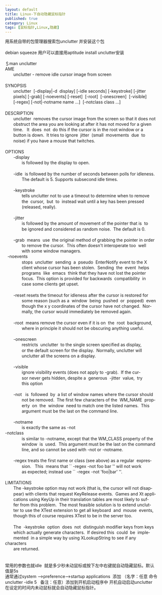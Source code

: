 ```yaml
---
layout: default
title: Linux-下自动隐藏鼠标指针
published: true
category: Linux
tags: [鼠标指针,Linux,隐藏]
---
```

<div id="detail" class="detail" style="line-height: 1.3;"><p>用系统自带的包管理器搜索包unclutter 并安装这个包 <br><br>debian squeeze 用户可以直接用aptitude install unclutter安装<br><br>＄man unclutter<br>AME<br>&nbsp;&nbsp;&nbsp;&nbsp;&nbsp;&nbsp; unclutter - remove idle cursor image from screen<br><br>SYNOPSIS<br>&nbsp;&nbsp;&nbsp;&nbsp;&nbsp;&nbsp; unclutter&nbsp; [-display|-d&nbsp; display] [-idle seconds] [-keystroke] [-jitter<br>&nbsp;&nbsp;&nbsp;&nbsp;&nbsp;&nbsp; pixels] [-grab] [-noevents] [-reset]&nbsp; [-root]&nbsp; [-onescreen]&nbsp; [-visible]<br>&nbsp;&nbsp;&nbsp;&nbsp;&nbsp;&nbsp; [-regex] [-not|-notname name ...]&nbsp; [-notclass class ...]<br><br>DESCRIPTION<br>&nbsp;&nbsp;&nbsp;&nbsp;&nbsp;&nbsp; unclutter&nbsp; removes the cursor image from the screen so that it does not<br>&nbsp;&nbsp;&nbsp;&nbsp;&nbsp;&nbsp; obstruct the area you are looking at after it has not moved for a given<br>&nbsp;&nbsp;&nbsp;&nbsp;&nbsp;&nbsp; time.&nbsp;&nbsp; It&nbsp; does&nbsp; not&nbsp; do this if the cursor is in the root window or a<br>&nbsp;&nbsp;&nbsp;&nbsp;&nbsp;&nbsp; button is down.&nbsp; It tries to ignore&nbsp; jitter&nbsp; (small&nbsp; movements&nbsp; due&nbsp; to<br>&nbsp;&nbsp;&nbsp;&nbsp;&nbsp;&nbsp; noise) if you have a mouse that twitches.<br><br>OPTIONS<br>&nbsp;&nbsp;&nbsp;&nbsp;&nbsp;&nbsp; -display<br>&nbsp;&nbsp;&nbsp;&nbsp;&nbsp;&nbsp;&nbsp;&nbsp;&nbsp;&nbsp;&nbsp;&nbsp;&nbsp; is followed by the display to open.<br><br>&nbsp;&nbsp;&nbsp;&nbsp;&nbsp;&nbsp; -idle&nbsp; is followed by the number of seconds between polls for idleness.<br>&nbsp;&nbsp;&nbsp;&nbsp;&nbsp;&nbsp;&nbsp;&nbsp;&nbsp;&nbsp;&nbsp;&nbsp;&nbsp; The default is 5. Supports subsecond idle times.<br><br>&nbsp;&nbsp;&nbsp;&nbsp;&nbsp;&nbsp; -keystroke<br>&nbsp;&nbsp;&nbsp;&nbsp;&nbsp;&nbsp;&nbsp;&nbsp;&nbsp;&nbsp;&nbsp;&nbsp;&nbsp; tells unclutter not to use a timeout to determine when to remove<br>&nbsp;&nbsp;&nbsp;&nbsp;&nbsp;&nbsp;&nbsp;&nbsp;&nbsp;&nbsp;&nbsp;&nbsp;&nbsp; the&nbsp; cursor,&nbsp; but&nbsp; to&nbsp; instead wait until a key has been pressed<br>&nbsp;&nbsp;&nbsp;&nbsp;&nbsp;&nbsp;&nbsp;&nbsp;&nbsp;&nbsp;&nbsp;&nbsp;&nbsp; (released, really).<br><br>&nbsp;&nbsp;&nbsp;&nbsp;&nbsp;&nbsp; -jitter<br>&nbsp;&nbsp;&nbsp;&nbsp;&nbsp;&nbsp;&nbsp;&nbsp;&nbsp;&nbsp;&nbsp;&nbsp;&nbsp; is followed by the amount of movement of the pointer that is&nbsp; to<br>&nbsp;&nbsp;&nbsp;&nbsp;&nbsp;&nbsp;&nbsp;&nbsp;&nbsp;&nbsp;&nbsp;&nbsp;&nbsp; be ignored and considered as random noise.&nbsp; The default is 0.<br><br>&nbsp;&nbsp;&nbsp;&nbsp;&nbsp;&nbsp; -grab&nbsp; means&nbsp; use&nbsp; the original method of grabbing the pointer in order<br>&nbsp;&nbsp;&nbsp;&nbsp;&nbsp;&nbsp;&nbsp;&nbsp;&nbsp;&nbsp;&nbsp;&nbsp;&nbsp; to remove the cursor.&nbsp; This often doesn't interoperate too&nbsp; well<br>&nbsp;&nbsp;&nbsp;&nbsp;&nbsp;&nbsp;&nbsp;&nbsp;&nbsp;&nbsp;&nbsp;&nbsp;&nbsp; with some window managers.<br>&nbsp; -noevents<br>&nbsp;&nbsp;&nbsp;&nbsp;&nbsp;&nbsp;&nbsp;&nbsp;&nbsp;&nbsp;&nbsp;&nbsp;&nbsp; stops&nbsp; unclutter&nbsp; sending&nbsp; a&nbsp; pseudo&nbsp; EnterNotify event to the X<br>&nbsp;&nbsp;&nbsp;&nbsp;&nbsp;&nbsp;&nbsp;&nbsp;&nbsp;&nbsp;&nbsp;&nbsp;&nbsp; client whose cursor has been stolen.&nbsp; Sending&nbsp; the&nbsp; event&nbsp; helps<br>&nbsp;&nbsp;&nbsp;&nbsp;&nbsp;&nbsp;&nbsp;&nbsp;&nbsp;&nbsp;&nbsp;&nbsp;&nbsp; programs&nbsp; like&nbsp; emacs&nbsp; think that they have not lost the pointer<br>&nbsp;&nbsp;&nbsp;&nbsp;&nbsp;&nbsp;&nbsp;&nbsp;&nbsp;&nbsp;&nbsp;&nbsp;&nbsp; focus.&nbsp; This option is provided for backwards&nbsp; compatibility&nbsp; in<br>&nbsp;&nbsp;&nbsp;&nbsp;&nbsp;&nbsp;&nbsp;&nbsp;&nbsp;&nbsp;&nbsp;&nbsp;&nbsp; case some clients get upset.<br><br>&nbsp;&nbsp;&nbsp;&nbsp;&nbsp;&nbsp; -reset resets the timeout for idleness after the cursor is restored for<br>&nbsp;&nbsp;&nbsp;&nbsp;&nbsp;&nbsp;&nbsp;&nbsp;&nbsp;&nbsp;&nbsp;&nbsp;&nbsp; some reason (such as a&nbsp; window&nbsp; being&nbsp; pushed&nbsp; or&nbsp; popped)&nbsp; even<br>&nbsp;&nbsp;&nbsp;&nbsp;&nbsp;&nbsp;&nbsp;&nbsp;&nbsp;&nbsp;&nbsp;&nbsp;&nbsp; though the x y coordinates of the cursor have not changed.&nbsp; Nor‐<br>&nbsp;&nbsp;&nbsp;&nbsp;&nbsp;&nbsp;&nbsp;&nbsp;&nbsp;&nbsp;&nbsp;&nbsp;&nbsp; mally, the cursor would immediately be removed again.<br><br>&nbsp;&nbsp;&nbsp;&nbsp;&nbsp;&nbsp; -root&nbsp; means remove the cursor even if it is on&nbsp; the&nbsp; root&nbsp; background,<br>&nbsp;&nbsp;&nbsp;&nbsp;&nbsp;&nbsp;&nbsp;&nbsp;&nbsp;&nbsp;&nbsp;&nbsp;&nbsp; where in principle it should not be obscuring anything useful.<br><br>&nbsp;&nbsp;&nbsp;&nbsp;&nbsp;&nbsp; -onescreen<br>&nbsp;&nbsp;&nbsp;&nbsp;&nbsp;&nbsp;&nbsp;&nbsp;&nbsp;&nbsp;&nbsp;&nbsp;&nbsp; restricts&nbsp; unclutter&nbsp; to the single screen specified as display,<br>&nbsp;&nbsp;&nbsp;&nbsp;&nbsp;&nbsp;&nbsp;&nbsp;&nbsp;&nbsp;&nbsp;&nbsp;&nbsp; or the default screen for the display.&nbsp; Normally, unclutter will<br>&nbsp;&nbsp;&nbsp;&nbsp;&nbsp;&nbsp;&nbsp;&nbsp;&nbsp;&nbsp;&nbsp;&nbsp;&nbsp; unclutter all the screens on a display.<br><br>&nbsp;&nbsp;&nbsp;&nbsp;&nbsp;&nbsp; -visible<br>&nbsp;&nbsp;&nbsp;&nbsp;&nbsp;&nbsp;&nbsp;&nbsp;&nbsp;&nbsp;&nbsp;&nbsp;&nbsp; ignore visibility events (does not apply to -grab).&nbsp; If the cur‐<br>&nbsp;&nbsp;&nbsp;&nbsp;&nbsp;&nbsp;&nbsp;&nbsp;&nbsp;&nbsp;&nbsp;&nbsp;&nbsp; sor never gets hidden, despite a&nbsp; generous&nbsp; -jitter&nbsp; value,&nbsp; try<br>&nbsp;&nbsp;&nbsp;&nbsp;&nbsp;&nbsp;&nbsp;&nbsp;&nbsp;&nbsp;&nbsp;&nbsp;&nbsp; this option<br><br>&nbsp;&nbsp;&nbsp;&nbsp;&nbsp;&nbsp; -not&nbsp;&nbsp; is&nbsp; followed&nbsp; by&nbsp; a list of window names where the cursor should<br>&nbsp;&nbsp;&nbsp;&nbsp;&nbsp;&nbsp;&nbsp;&nbsp;&nbsp;&nbsp;&nbsp;&nbsp;&nbsp; not be removed.&nbsp; The first few characters of the&nbsp; WM_NAME&nbsp; prop‐<br>&nbsp;&nbsp;&nbsp;&nbsp;&nbsp;&nbsp;&nbsp;&nbsp;&nbsp;&nbsp;&nbsp;&nbsp;&nbsp; erty&nbsp; on&nbsp; the&nbsp; window&nbsp; need to match one the listed names.&nbsp; This<br>&nbsp;&nbsp;&nbsp;&nbsp;&nbsp;&nbsp;&nbsp;&nbsp;&nbsp;&nbsp;&nbsp;&nbsp;&nbsp; argument must be the last on the command line.<br><br>&nbsp;&nbsp;&nbsp;&nbsp;&nbsp;&nbsp; -notname<br>&nbsp;&nbsp;&nbsp;&nbsp;&nbsp;&nbsp;&nbsp;&nbsp;&nbsp;&nbsp;&nbsp;&nbsp;&nbsp; is exactly the same as -not<br>-notclass<br>&nbsp;&nbsp;&nbsp;&nbsp;&nbsp;&nbsp;&nbsp;&nbsp;&nbsp;&nbsp;&nbsp;&nbsp;&nbsp; is similar to -notname, except that the WM_CLASS property of the<br>&nbsp;&nbsp;&nbsp;&nbsp;&nbsp;&nbsp;&nbsp;&nbsp;&nbsp;&nbsp;&nbsp;&nbsp;&nbsp; window&nbsp; is&nbsp; used.&nbsp; This argument must be the last on the command<br>&nbsp;&nbsp;&nbsp;&nbsp;&nbsp;&nbsp;&nbsp;&nbsp;&nbsp;&nbsp;&nbsp;&nbsp;&nbsp; line, and so cannot be used with -not or -notname.<br><br>&nbsp;&nbsp;&nbsp;&nbsp;&nbsp;&nbsp; -regex treats the first name or class (see above) as a regular&nbsp; expres‐<br>&nbsp;&nbsp;&nbsp;&nbsp;&nbsp;&nbsp;&nbsp;&nbsp;&nbsp;&nbsp;&nbsp;&nbsp;&nbsp; sion.&nbsp;&nbsp; This&nbsp; means that `` -regex -not foo bar '' will not work<br>&nbsp;&nbsp;&nbsp;&nbsp;&nbsp;&nbsp;&nbsp;&nbsp;&nbsp;&nbsp;&nbsp;&nbsp;&nbsp; as expected; instead use `` -regex -not 'foo|bar' ''.<br><br>LIMITATIONS<br>&nbsp;&nbsp;&nbsp;&nbsp;&nbsp;&nbsp; The -keystroke option may not work (that is, the cursor will not disap‐<br>&nbsp;&nbsp;&nbsp;&nbsp;&nbsp;&nbsp; pear) with clients that request KeyRelease events.&nbsp; Games and Xt appli‐<br>&nbsp;&nbsp;&nbsp;&nbsp;&nbsp;&nbsp; cations using KeyUp in their translation tables are most likely to suf‐<br>&nbsp;&nbsp;&nbsp;&nbsp;&nbsp;&nbsp; fer from this problem.&nbsp; The most feasible solution is to extend unclut‐<br>&nbsp;&nbsp;&nbsp;&nbsp;&nbsp;&nbsp; ter to use the XTest extension to get all keyboard&nbsp; and&nbsp; mouse&nbsp; events,<br>&nbsp;&nbsp;&nbsp;&nbsp;&nbsp;&nbsp; though this of course requires XTest to be in the server too.<br><br>&nbsp;&nbsp;&nbsp;&nbsp;&nbsp;&nbsp; The&nbsp; -keystroke&nbsp; option&nbsp; does&nbsp; not&nbsp; distinguish modifier keys from keys<br>&nbsp;&nbsp;&nbsp;&nbsp;&nbsp;&nbsp; which actually generate characters.&nbsp; If desired this&nbsp; could&nbsp; be&nbsp; imple‐<br>&nbsp;&nbsp;&nbsp;&nbsp;&nbsp;&nbsp; mented&nbsp; in a simple way by using XLookupString to see if any characters<br>&nbsp;&nbsp;&nbsp;&nbsp;&nbsp;&nbsp; are returned.<br><br><br>常用的参数也就idle&nbsp; 就是多少秒未动鼠标或按下左中右键就自动隐藏鼠标。默认值是5s<br>通常通过system --&gt;preference--&gt;startup applications&nbsp; 添加 （名字：任意 命令 unclutter -idle 5&nbsp;&nbsp; 备注：任意）添加到开机启动程序中 开机自动启动unclutter 在设定的时间内未动鼠标就会自动隐藏鼠标指针。<br></p></div>
